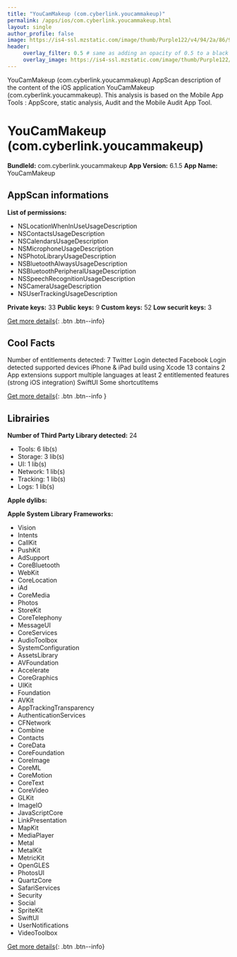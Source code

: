 ```yaml
---
title: "YouCamMakeup (com.cyberlink.youcammakeup)"
permalink: /apps/ios/com.cyberlink.youcammakeup.html
layout: single
author_profile: false
image: https://is4-ssl.mzstatic.com/image/thumb/Purple122/v4/94/2a/86/942a86fb-4a28-9420-dda4-41fd70b302ff/AppIcon-1x_U007emarketing-0-5-0-85-220.png/512x512bb.jpg
header: 
     overlay_filter: 0.5 # same as adding an opacity of 0.5 to a black background
     overlay_image: https://is4-ssl.mzstatic.com/image/thumb/Purple122/v4/94/2a/86/942a86fb-4a28-9420-dda4-41fd70b302ff/AppIcon-1x_U007emarketing-0-5-0-85-220.png/512x512bb.jpg
---
```

YouCamMakeup (com.cyberlink.youcammakeup) AppScan description of the content of the iOS application YouCamMakeup (com.cyberlink.youcammakeup). This analysis is based on the Mobile App Tools : AppScore, static analysis, Audit and the Mobile Audit App Tool.

# YouCamMakeup (com.cyberlink.youcammakeup)

**BundleId:** com.cyberlink.youcammakeup
**App Version:** 6.1.5
**App Name:** YouCamMakeup


## AppScan informations 

**List of permissions:** 
- NSLocationWhenInUseUsageDescription
- NSContactsUsageDescription
- NSCalendarsUsageDescription
- NSMicrophoneUsageDescription
- NSPhotoLibraryUsageDescription
- NSBluetoothAlwaysUsageDescription
- NSBluetoothPeripheralUsageDescription
- NSSpeechRecognitionUsageDescription
- NSCameraUsageDescription
- NSUserTrackingUsageDescription
  
  
**Private keys:** 33
**Public keys:** 9
**Custom keys:** 52
**Low securit keys:** 3
  
[Get more details](/pricing.html){: .btn .btn--info}

## Cool Facts

Number of entitlements detected: 7
Twitter Login detected
Facebook Login detected
supported devices iPhone & iPad
build using Xcode 13
contains 2 App extensions
support multiple languages
at least 2 entitlemented features (strong iOS integration)
SwiftUI
Some shortcutItems 
  
[Get more details](/pricing.html){: .btn .btn--info }

## Librairies 
**Number of Third Party Library detected:** 24
- Tools: 6 lib(s)
- Storage: 3 lib(s)
- UI: 1 lib(s)
- Network: 1 lib(s)
- Tracking: 1 lib(s)
- Logs: 1 lib(s)


**Apple dylibs:**


**Apple System Library Frameworks:**
- Vision
- Intents
- CallKit
- PushKit
- AdSupport
- CoreBluetooth
- WebKit
- CoreLocation
- iAd
- CoreMedia
- Photos
- StoreKit
- CoreTelephony
- MessageUI
- CoreServices
- AudioToolbox
- SystemConfiguration
- AssetsLibrary
- AVFoundation
- Accelerate
- CoreGraphics
- UIKit
- Foundation
- AVKit
- AppTrackingTransparency
- AuthenticationServices
- CFNetwork
- Combine
- Contacts
- CoreData
- CoreFoundation
- CoreImage
- CoreML
- CoreMotion
- CoreText
- CoreVideo
- GLKit
- ImageIO
- JavaScriptCore
- LinkPresentation
- MapKit
- MediaPlayer
- Metal
- MetalKit
- MetricKit
- OpenGLES
- PhotosUI
- QuartzCore
- SafariServices
- Security
- Social
- SpriteKit
- SwiftUI
- UserNotifications
- VideoToolbox


  
[Get more details](/pricing.html){: .btn .btn--info}

